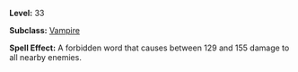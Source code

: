 <!-- TITLE: Spell: Word Of Souls -->

**Level:** 33

**Subclass:** [Vampire](vampire)

**Spell Effect:** A forbidden word that causes between 129 and 155 damage to all nearby enemies.